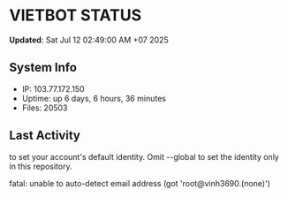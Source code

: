 # VIETBOT STATUS
**Updated**: Sat Jul 12 02:49:00 AM +07 2025

## System Info
- IP: 103.77.172.150
- Uptime: up 6 days, 6 hours, 36 minutes
- Files: 20503

## Last Activity

to set your account's default identity.
Omit --global to set the identity only in this repository.

fatal: unable to auto-detect email address (got 'root@vinh3690.(none)')
